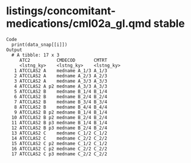 # listings/concomitant-medications/cml02a_gl.qmd stable

    Code
      print(data_snap[[i]])
    Output
      # A tibble: 17 x 3
         ATC2          CMDECOD       CMTRT     
         <lstng_ky>    <lstng_ky>    <lstng_ky>
       1 ATCCLAS2 A    medname A_1/3 A_1/3     
       2 ATCCLAS2 A    medname A_2/3 A_2/3     
       3 ATCCLAS2 A    medname A_3/3 A_3/3     
       4 ATCCLAS2 A p2 medname A_3/3 A_3/3     
       5 ATCCLAS2 B    medname B_1/4 B_1/4     
       6 ATCCLAS2 B    medname B_2/4 B_2/4     
       7 ATCCLAS2 B    medname B_3/4 B_3/4     
       8 ATCCLAS2 B    medname B_4/4 B_4/4     
       9 ATCCLAS2 B p2 medname B_1/4 B_1/4     
      10 ATCCLAS2 B p2 medname B_2/4 B_2/4     
      11 ATCCLAS2 B p3 medname B_1/4 B_1/4     
      12 ATCCLAS2 B p3 medname B_2/4 B_2/4     
      13 ATCCLAS2 C    medname C_1/2 C_1/2     
      14 ATCCLAS2 C    medname C_2/2 C_2/2     
      15 ATCCLAS2 C p2 medname C_1/2 C_1/2     
      16 ATCCLAS2 C p2 medname C_2/2 C_2/2     
      17 ATCCLAS2 C p3 medname C_2/2 C_2/2     

